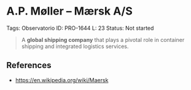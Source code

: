 # A.P. Møller – Mærsk A/S

Tags: Observatorio
ID: PRO-1644
L: 23
Status: Not started

> A **global shipping company** that plays a pivotal role in container shipping and integrated logistics services.
> 

## References

- https://en.wikipedia.org/wiki/Maersk